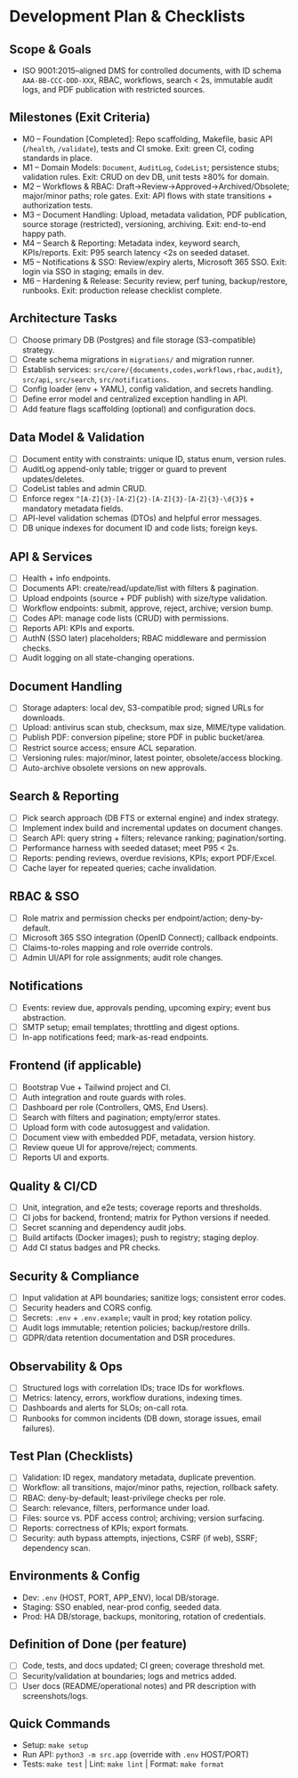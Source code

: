 # Development Plan & Checklists

## Scope & Goals
- ISO 9001:2015–aligned DMS for controlled documents, with ID schema `AAA-BB-CCC-DDD-XXX`, RBAC, workflows, search < 2s, immutable audit logs, and PDF publication with restricted sources.

## Milestones (Exit Criteria)
- M0 – Foundation [Completed]: Repo scaffolding, Makefile, basic API (`/health`, `/validate`), tests and CI smoke. Exit: green CI, coding standards in place.
- M1 – Domain Models: `Document`, `AuditLog`, `CodeList`; persistence stubs; validation rules. Exit: CRUD on dev DB, unit tests ≥80% for domain.
- M2 – Workflows & RBAC: Draft→Review→Approved→Archived/Obsolete; major/minor paths; role gates. Exit: API flows with state transitions + authorization tests.
- M3 – Document Handling: Upload, metadata validation, PDF publication, source storage (restricted), versioning, archiving. Exit: end-to-end happy path.
- M4 – Search & Reporting: Metadata index, keyword search, KPIs/reports. Exit: P95 search latency <2s on seeded dataset.
- M5 – Notifications & SSO: Review/expiry alerts, Microsoft 365 SSO. Exit: login via SSO in staging; emails in dev.
- M6 – Hardening & Release: Security review, perf tuning, backup/restore, runbooks. Exit: production release checklist complete.

## Architecture Tasks
- [ ] Choose primary DB (Postgres) and file storage (S3-compatible) strategy.
- [ ] Create schema migrations in `migrations/` and migration runner.
- [ ] Establish services: `src/core/{documents,codes,workflows,rbac,audit}`, `src/api`, `src/search`, `src/notifications`.
- [ ] Config loader (env + YAML), config validation, and secrets handling.
- [ ] Define error model and centralized exception handling in API.
- [ ] Add feature flags scaffolding (optional) and configuration docs.

## Data Model & Validation
- [ ] Document entity with constraints: unique ID, status enum, version rules.
- [ ] AuditLog append-only table; trigger or guard to prevent updates/deletes.
- [ ] CodeList tables and admin CRUD.
- [ ] Enforce regex `^[A-Z]{3}-[A-Z]{2}-[A-Z]{3}-[A-Z]{3}-\d{3}$` + mandatory metadata fields.
- [ ] API-level validation schemas (DTOs) and helpful error messages.
- [ ] DB unique indexes for document ID and code lists; foreign keys.

## API & Services
- [ ] Health + info endpoints.
- [ ] Documents API: create/read/update/list with filters & pagination.
- [ ] Upload endpoints (source + PDF publish) with size/type validation.
- [ ] Workflow endpoints: submit, approve, reject, archive; version bump.
- [ ] Codes API: manage code lists (CRUD) with permissions.
- [ ] Reports API: KPIs and exports.
- [ ] AuthN (SSO later) placeholders; RBAC middleware and permission checks.
- [ ] Audit logging on all state-changing operations.

## Document Handling
- [ ] Storage adapters: local dev, S3-compatible prod; signed URLs for downloads.
- [ ] Upload: antivirus scan stub, checksum, max size, MIME/type validation.
- [ ] Publish PDF: conversion pipeline; store PDF in public bucket/area.
- [ ] Restrict source access; ensure ACL separation.
- [ ] Versioning rules: major/minor, latest pointer, obsolete/access blocking.
- [ ] Auto-archive obsolete versions on new approvals.

## Search & Reporting
- [ ] Pick search approach (DB FTS or external engine) and index strategy.
- [ ] Implement index build and incremental updates on document changes.
- [ ] Search API: query string + filters; relevance ranking; pagination/sorting.
- [ ] Performance harness with seeded dataset; meet P95 < 2s.
- [ ] Reports: pending reviews, overdue revisions, KPIs; export PDF/Excel.
- [ ] Cache layer for repeated queries; cache invalidation.

## RBAC & SSO
- [ ] Role matrix and permission checks per endpoint/action; deny-by-default.
- [ ] Microsoft 365 SSO integration (OpenID Connect); callback endpoints.
- [ ] Claims-to-roles mapping and role override controls.
- [ ] Admin UI/API for role assignments; audit role changes.

## Notifications
- [ ] Events: review due, approvals pending, upcoming expiry; event bus abstraction.
- [ ] SMTP setup; email templates; throttling and digest options.
- [ ] In-app notifications feed; mark-as-read endpoints.

## Frontend (if applicable)
- [ ] Bootstrap Vue + Tailwind project and CI.
- [ ] Auth integration and route guards with roles.
- [ ] Dashboard per role (Controllers, QMS, End Users).
- [ ] Search with filters and pagination; empty/error states.
- [ ] Upload form with code autosuggest and validation.
- [ ] Document view with embedded PDF, metadata, version history.
- [ ] Review queue UI for approve/reject; comments.
- [ ] Reports UI and exports.

## Quality & CI/CD
- [ ] Unit, integration, and e2e tests; coverage reports and thresholds.
- [ ] CI jobs for backend, frontend; matrix for Python versions if needed.
- [ ] Secret scanning and dependency audit jobs.
- [ ] Build artifacts (Docker images); push to registry; staging deploy.
- [ ] Add CI status badges and PR checks.

## Security & Compliance
- [ ] Input validation at API boundaries; sanitize logs; consistent error codes.
- [ ] Security headers and CORS config.
- [ ] Secrets: `.env` + `.env.example`; vault in prod; key rotation policy.
- [ ] Audit logs immutable; retention policies; backup/restore drills.
- [ ] GDPR/data retention documentation and DSR procedures.

## Observability & Ops
- [ ] Structured logs with correlation IDs; trace IDs for workflows.
- [ ] Metrics: latency, errors, workflow durations, indexing times.
- [ ] Dashboards and alerts for SLOs; on-call rota.
- [ ] Runbooks for common incidents (DB down, storage issues, email failures).

## Test Plan (Checklists)
- [ ] Validation: ID regex, mandatory metadata, duplicate prevention.
- [ ] Workflow: all transitions, major/minor paths, rejection, rollback safety.
- [ ] RBAC: deny-by-default; least-privilege checks per role.
- [ ] Search: relevance, filters, performance under load.
- [ ] Files: source vs. PDF access control; archiving; version surfacing.
- [ ] Reports: correctness of KPIs; export formats.
- [ ] Security: auth bypass attempts, injections, CSRF (if web), SSRF; dependency scan.

## Environments & Config
- Dev: `.env` (HOST, PORT, APP_ENV), local DB/storage.
- Staging: SSO enabled, near-prod config, seeded data.
- Prod: HA DB/storage, backups, monitoring, rotation of credentials.

## Definition of Done (per feature)
- [ ] Code, tests, and docs updated; CI green; coverage threshold met.
- [ ] Security/validation at boundaries; logs and metrics added.
- [ ] User docs (README/operational notes) and PR description with screenshots/logs.

## Quick Commands
- Setup: `make setup`
- Run API: `python3 -m src.app` (override with `.env` HOST/PORT)
- Tests: `make test` | Lint: `make lint` | Format: `make format`
